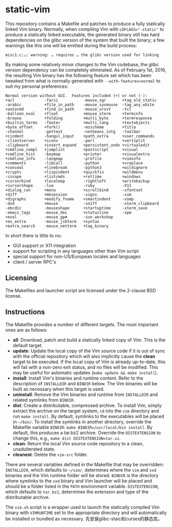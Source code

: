 static-vim
==========

This repository contains a Makefile and patches to produce a fully statically
linked Vim binary. Normally, when compiling Vim with `LDFLAGS="-static"` to
produce a statically linked executable, the generated binary still has hard
dependencies on the glibc version of the system that built the binary; a few
warnings like this one will be emitted during the build process:

    misc1.c:…: warning: … requires … the glibc version used for linking

By making some relatively minor changes to the Vim codebase, the glibc version
dependency can be completely eliminated. As of February 1st, 2016, the
resulting Vim binary has the following feature set which has been tweaked from
what is normally generated with `--with-features=normal` to suit my personal
preferences:

    Normal version without GUI.  Features included (+) or not (-):
    +acl             -farsi           -mouse_sgr       +tag_old_static
    -arabic          +file_in_path    -mouse_sysmouse  -tag_any_white
    +autocmd         +find_in_path    -mouse_urxvt     -tcl
    -balloon_eval    +float           +mouse_xterm     +terminfo
    -browse          +folding         +multi_byte      +termresponse
    +builtin_terms   -footer          +multi_lang      +textobjects
    +byte_offset     +fork()          -mzscheme        +title
    -channel         -gettext         -netbeans_intg   -toolbar
    +cindent         -hangul_input    +path_extra      +user_commands
    -clientserver    +iconv           -perl            +vertsplit
    -clipboard       +insert_expand   +persistent_undo +virtualedit
    +cmdline_compl   +jumplist        +postscript      +visual
    +cmdline_hist    -keymap          +printer         +visualextra
    +cmdline_info    -langmap         -profile         +viminfo
    +comments        -libcall         -python          +vreplace
    +conceal         +linebreak       -python3         +wildignore
    +cryptv          +lispindent      +quickfix        +wildmenu
    -cscope          +listcmds        +reltime         +windows
    +cursorbind      +localmap        -rightleft       +writebackup
    +cursorshape     -lua             -ruby            -X11
    +dialog_con      +menu            +scrollbind      -xfontset
    +diff            +mksession       -signs           -xim
    +digraphs        +modify_fname    +smartindent     -xsmp
    -dnd             +mouse           -sniff           -xterm_clipboard
    -ebcdic          -mouseshape      +startuptime     -xterm_save
    -emacs_tags      -mouse_dec       +statusline      -xpm
    +eval            -mouse_gpm       -sun_workshop
    +ex_extra        -mouse_jsbterm   +syntax
    +extra_search    -mouse_netterm   +tag_binary

In short there is little to no:

- GUI support or X11 integration
- support for scripting in any languages other than Vim script
- special support for non-US/European locales and languages
- client / server RPC's

Licensing
---------

The Makefiles and launcher script are licensed under the 2-clause BSD license.

Instructions
------------

The Makefile provides a number of different targets. The most important ones
are as follows:

- **all**: Download, patch and build a statically linked copy of Vim. This is
  the default target.
- **update**: Update the local copy of the Vim source code if it is out of sync
  with the official repository which will also implicitly cause the **clean**
  target to be executed. If the local copy of Vim is already up-to-date, this
  will fail with a non-zero exit status, and no files will be modified. This
  may be useful for automatic updates (`make update && make install`).
- **install**: Install Vim's binaries and runtime content. Refer to the
  description of `INSTALLDIR` and `BINDIR` below. The Vim binaries will be
  built as necessary when this target is used.
- **uninstall**: Remove the Vim binaries and runtime from `INSTALLDIR` and
  related symlinks from `BINDIR`.
- **dist**: Create a distributable, compressed archive. To install Vim, simply
  extract the archive on the target system, `cd` into the `vim` directory and
  run `make install`. By default, symlinks to the executables will be placed in
  `~/bin/`. To install the symlinks in another directory, override the Makefile
  variable `BINDIR`: `make BINDIR=/usr/local/bin install`. By default, this
  produces a tar.bz2 archive. Override the `DISTEXTENSION` to change this,
  e.g., `make dist DISTEXTENSION=tar.xz`.
- **clean**: Return the local Vim source code repository to a clean,
  unadulterated state.
- **cleanest**: Delete the `vim-src` folder.

There are several variables defined in the Makefile that may be overridden:
`INSTALLDIR`, which defaults to `~/vim/`, determines where the `vim` and `xxd`
binaries and the Vim runtime folder will be stored. `BINDIR` is the directory
where symlinks to the `xxd` binary and Vim launcher will be placed and should
be a folder listed in the `PATH` environment variable. `DISTEXTENSION`, which
defaults to `tar.bz2`, determines the extension and type of the distributable
archive.

The `vim.sh` script is a wrapper used to launch the statically compiled Vim
binary with `VIMRUNTIME` set to the appropriate directory and will
automatically be installed or bundled as necessary.
先安装glibc-staic和curses的静态库。
